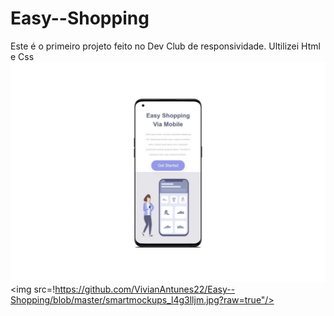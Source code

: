 # Easy--Shopping
Este é o primeiro projeto feito no Dev Club de responsividade.
Ultilizei Html e Css
<img src="https://github.com/VivianAntunes22/Easy--Shopping/blob/master/smartmockups_l4g33d85.jpg?raw=true"/>
<img src=!https://github.com/VivianAntunes22/Easy--Shopping/blob/master/smartmockups_l4g3lljm.jpg?raw=true"/>
